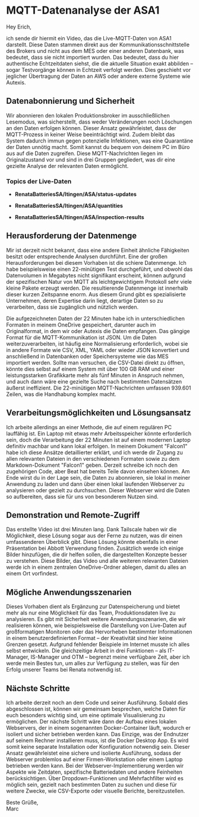 # MQTT-Datenanalyse der ASA1

Hey Erich,

ich sende dir hiermit ein Video, das die Live-MQTT-Daten von ASA1 darstellt. Diese Daten stammen direkt aus der Kommunikationsschnittstelle des Brokers und nicht aus dem MES oder einer anderen Datenbank, was bedeutet, dass sie nicht importiert wurden. Das bedeutet, dass du hier authentische Echtzeitdaten siehst, die die aktuelle Situation exakt abbilden – sogar Testvorgänge können in Echtzeit verfolgt werden. Dies geschieht vor jeglicher Übertragung der Daten an AWS oder andere externe Systeme wie Autexis.

## Datenabonnierung und Sicherheit

Wir abonnieren den lokalen Produktionsbroker im ausschließlichen Lesemodus, was sicherstellt, dass weder Veränderungen noch Löschungen an den Daten erfolgen können. Dieser Ansatz gewährleistet, dass der MQTT-Prozess in keiner Weise beeinträchtigt wird. Zudem bleibt das System dadurch immun gegen potenzielle Infektionen, was eine Quarantäne der Daten unnötig macht. Somit kannst du bequem von deinem PC im Büro aus auf die Daten zugreifen. Diese MQTT-Nachrichten liegen im Originalzustand vor und sind in drei Gruppen gegliedert, was dir eine gezielte Analyse der relevanten Daten ermöglicht.

### Topics der Live-Daten

- **RenataBatteriesSA/Itingen/ASA/status-updates**

- **RenataBatteriesSA/Itingen/ASA/quantities**

- **RenataBatteriesSA/Itingen/ASA/inspection-results**

## Herausforderung der Datenmenge

Mir ist derzeit nicht bekannt, dass eine andere Einheit ähnliche Fähigkeiten besitzt oder entsprechende Analysen durchführt. Eine der großen Herausforderungen bei diesem Vorhaben ist die schiere Datenmenge. Ich habe beispielsweise einen 22-minütigen Test durchgeführt, und obwohl das Datenvolumen in Megabytes nicht signifikant erscheint, können aufgrund der spezifischen Natur von MQTT als leichtgewichtigem Protokoll sehr viele kleine Pakete erzeugt werden. Die resultierende Datenmenge ist innerhalb dieser kurzen Zeitspanne enorm. Aus diesem Grund gibt es spezialisierte Unternehmen, deren Expertise darin liegt, derartige Daten so zu verarbeiten, dass sie zugänglich und nützlich werden.

Die aufgezeichneten Daten der 22 Minuten habe ich in unterschiedlichen Formaten in meinem OneDrive gespeichert, darunter auch im Originalformat, in dem wir oder Autexis die Daten empfangen. Das gängige Format für die MQTT-Kommunikation ist JSON. Um die Daten weiterzuverarbeiten, ist häufig eine Normalisierung erforderlich, wobei sie in andere Formate wie CSV, XML, YAML oder wieder JSON konvertiert und anschließend in Datenbanken oder Speichersysteme wie das MES importiert werden. Sollte man versuchen, die CSV-Datei direkt zu öffnen, könnte dies selbst auf einem System mit über 100 GB RAM und einer leistungsstarken Grafikkarte mehr als fünf Minuten in Anspruch nehmen, und auch dann wäre eine gezielte Suche nach bestimmten Datensätzen äußerst ineffizient. Die 22-minütigen MQTT-Nachrichten umfassen 939.601 Zeilen, was die Handhabung komplex macht.

## Verarbeitungsmöglichkeiten und Lösungsansatz

Ich arbeite allerdings an einer Methode, die auf einem regulären PC lauffähig ist. Ein Laptop mit etwas mehr Arbeitsspeicher könnte erforderlich sein, doch die Verarbeitung der 22 Minuten ist auf einem modernen Laptop definitiv machbar und kann lokal erfolgen. In meinem Dokument "Falcon1" habe ich diese Ansätze detaillierter erklärt, und ich werde dir Zugang zu allen relevanten Dateien in den verschiedenen Formaten sowie zu dem Markdown-Dokument "Falcon1" geben. Derzeit schreibe ich noch den zugehörigen Code, aber Beat hat bereits Teile davon einsehen können. Am Ende wirst du in der Lage sein, die Daten zu abonnieren, sie lokal in meiner Anwendung zu laden und dann über einen lokal laufenden Webserver zu analysieren oder gezielt zu durchsuchen. Dieser Webserver wird die Daten so aufbereiten, dass sie für uns von besonderem Nutzen sind.

## Demonstration und Remote-Zugriff

Das erstellte Video ist drei Minuten lang. Dank Tailscale haben wir die Möglichkeit, diese Lösung sogar aus der Ferne zu nutzen, was dir einen umfassenderen Überblick gibt. Diese Lösung könnte ebenfalls in einer Präsentation bei Abbott Verwendung finden. Zusätzlich werde ich einige Bilder hinzufügen, die dir helfen sollen, die dargestellten Konzepte besser zu verstehen. Diese Bilder, das Video und alle weiteren relevanten Dateien werde ich in einem zentralen OneDrive-Ordner ablegen, damit du alles an einem Ort vorfindest.

## Mögliche Anwendungsszenarien

Dieses Vorhaben dient als Ergänzung zur Datenspeicherung und bietet mehr als nur eine Möglichkeit für das Team, Produktionsdaten live zu analysieren. Es gibt mit Sicherheit weitere Anwendungsszenarien, die wir realisieren können, wie beispielsweise die Darstellung von Live-Daten auf großformatigen Monitoren oder das Hervorheben bestimmter Informationen in einem benutzerdefinierten Format – der Kreativität sind hier keine Grenzen gesetzt. Aufgrund fehlender Beispiele im Internet musste ich alles selbst entwickeln. Die gleichzeitige Arbeit in drei Funktionen – als IT-Manager, IS-Manager und OTM – begrenzt meine verfügbare Zeit, aber ich werde mein Bestes tun, um alles zur Verfügung zu stellen, was für den Erfolg unserer Teams bei Renata notwendig ist.

## Nächste Schritte

Ich arbeite derzeit noch an dem Code und seiner Ausführung. Sobald dies abgeschlossen ist, können wir gemeinsam besprechen, welche Daten für euch besonders wichtig sind, um eine optimale Visualisierung zu ermöglichen. Der nächste Schritt wäre dann der Aufbau eines lokalen Webservers, der in einem sogenannten Docker-Container läuft, wodurch er isoliert und sicher betrieben werden kann. Das Einzige, was der Endnutzer auf seinem Rechner installieren muss, ist die Docker Desktop App. Es wird somit keine separate Installation oder Konfiguration notwendig sein. Dieser Ansatz gewährleistet eine sichere und isolierte Ausführung, sodass der Webserver problemlos auf einer Firmen-Workstation oder einem Laptop betrieben werden kann. Bei der Webserver-Implementierung werden wir Aspekte wie Zeitdaten, spezifische Batteriedaten und andere Feinheiten berücksichtigen. Über Dropdown-Funktionen und Mehrfachfilter wird es möglich sein, gezielt nach bestimmten Daten zu suchen und diese für weitere Zwecke, wie CSV-Exporte oder visuelle Berichte, bereitzustellen.

Beste Grüße,  
Marc

